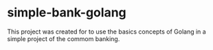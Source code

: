 # simple-bank-golang
This project was created for to use the basics concepts of Golang in a simple project of the commom banking.
